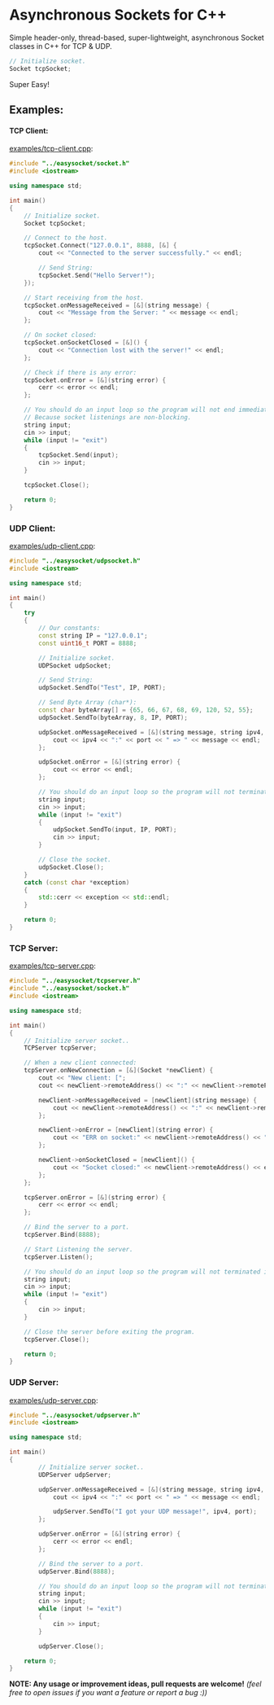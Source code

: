 # Asynchronous Sockets for C++
Simple header-only, thread-based, super-lightweight, asynchronous Socket classes in C++ for TCP & UDP.
```cpp
// Initialize socket.
Socket tcpSocket;
```
Super Easy!

## Examples:

#### TCP Client:
[examples/tcp-client.cpp](https://github.com/eminfedar/async-sockets-cpp/blob/master/examples/tcp-client.cpp):
```cpp
#include "../easysocket/socket.h"
#include <iostream>

using namespace std;

int main()
{
    // Initialize socket.
    Socket tcpSocket;

    // Connect to the host.
    tcpSocket.Connect("127.0.0.1", 8888, [&] {
        cout << "Connected to the server successfully." << endl;

        // Send String:
        tcpSocket.Send("Hello Server!");
    });

    // Start receiving from the host.
    tcpSocket.onMessageReceived = [&](string message) {
        cout << "Message from the Server: " << message << endl;
    };

    // On socket closed:
    tcpSocket.onSocketClosed = [&]() {
        cout << "Connection lost with the server!" << endl;
    };

    // Check if there is any error:
    tcpSocket.onError = [&](string error) {
        cerr << error << endl;
    };

    // You should do an input loop so the program will not end immediately:
    // Because socket listenings are non-blocking.
    string input;
    cin >> input;
    while (input != "exit")
    {
        tcpSocket.Send(input);
        cin >> input;
    }

    tcpSocket.Close();

    return 0;
}

```

### UDP Client:
[examples/udp-client.cpp](https://github.com/eminfedar/async-sockets-cpp/blob/master/examples/udp-client.cpp):
```cpp
#include "../easysocket/udpsocket.h"
#include <iostream>

using namespace std;

int main()
{
    try
    {
        // Our constants:
        const string IP = "127.0.0.1";
        const uint16_t PORT = 8888;

        // Initialize socket.
        UDPSocket udpSocket;

        // Send String:
        udpSocket.SendTo("Test", IP, PORT);

        // Send Byte Array (char*):
        const char byteArray[] = {65, 66, 67, 68, 69, 120, 52, 55};
        udpSocket.SendTo(byteArray, 8, IP, PORT);

        udpSocket.onMessageReceived = [&](string message, string ipv4, uint16_t port) {
            cout << ipv4 << ":" << port << " => " << message << endl;
        };

        udpSocket.onError = [&](string error) {
            cout << error << endl;
        };

        // You should do an input loop so the program will not terminated immediately:
        string input;
        cin >> input;
        while (input != "exit")
        {
            udpSocket.SendTo(input, IP, PORT);
            cin >> input;
        }

        // Close the socket.
        udpSocket.Close();
    }
    catch (const char *exception)
    {
        std::cerr << exception << std::endl;
    }

    return 0;
}

```
### TCP Server:
[examples/tcp-server.cpp](https://github.com/eminfedar/async-sockets-cpp/blob/master/examples/tcp-server.cpp):
```cpp
#include "../easysocket/tcpserver.h"
#include "../easysocket/socket.h"
#include <iostream>

using namespace std;

int main()
{
    // Initialize server socket..
    TCPServer tcpServer;

    // When a new client connected:
    tcpServer.onNewConnection = [&](Socket *newClient) {
        cout << "New client: [";
        cout << newClient->remoteAddress() << ":" << newClient->remotePort() << "]" << endl;

        newClient->onMessageReceived = [newClient](string message) {
            cout << newClient->remoteAddress() << ":" << newClient->remotePort() << " => " << message << endl;
        };

        newClient->onError = [newClient](string error) {
            cout << "ERR on socket:" << newClient->remoteAddress() << " => " << error << endl;
        };

        newClient->onSocketClosed = [newClient]() {
            cout << "Socket closed:" << newClient->remoteAddress() << endl;
        };
    };

    tcpServer.onError = [&](string error) {
        cerr << error << endl;
    };

    // Bind the server to a port.
    tcpServer.Bind(8888);

    // Start Listening the server.
    tcpServer.Listen();

    // You should do an input loop so the program will not terminated immediately:
    string input;
    cin >> input;
    while (input != "exit")
    {
        cin >> input;
    }

    // Close the server before exiting the program.
    tcpServer.Close();

    return 0;
}

```

### UDP Server:
[examples/udp-server.cpp](https://github.com/eminfedar/async-sockets-cpp/blob/master/examples/udp-server.cpp):
```cpp
#include "../easysocket/udpserver.h"
#include <iostream>

using namespace std;

int main()
{
        // Initialize server socket..
        UDPServer udpServer;

        udpServer.onMessageReceived = [&](string message, string ipv4, uint16_t port) {
            cout << ipv4 << ":" << port << " => " << message << endl;

            udpServer.SendTo("I got your UDP message!", ipv4, port);
        };

        udpServer.onError = [&](string error) {
            cerr << error << endl;
        };

        // Bind the server to a port.
        udpServer.Bind(8888);

        // You should do an input loop so the program will not terminated immediately:
        string input;
        cin >> input;
        while (input != "exit")
        {
            cin >> input;
        }

        udpServer.Close();

    return 0;
}

```

**NOTE: Any usage or improvement ideas, pull requests are welcome!** *(feel free to open issues if you want a feature or report a bug :))*
